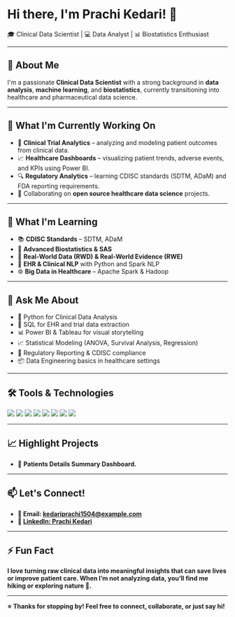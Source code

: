 <h1>Hi there, I'm Prachi Kedari! 👋</h1>

<p>🎓 Clinical Data Scientist | 💻 Data Analyst | 📊 Biostatistics Enthusiast</p>

<hr />

<h2>🌟 About Me</h2>
<p>
I'm a passionate <strong>Clinical Data Scientist</strong> with a strong background in <strong>data analysis</strong>, <strong>machine learning</strong>, and <strong>biostatistics</strong>, currently transitioning into healthcare and pharmaceutical data science.
</p>

<hr />

<h2>🔭 What I'm Currently Working On</h2>
<ul>
  <li>🧪 <strong>Clinical Trial Analytics</strong> – analyzing and modeling patient outcomes from clinical data.</li>
  <li>📈 <strong>Healthcare Dashboards</strong> – visualizing patient trends, adverse events, and KPIs using Power BI.</li>
  <li>🔍 <strong>Regulatory Analytics</strong> – learning CDISC standards (SDTM, ADaM) and FDA reporting requirements.</li>
  <li>🤝 Collaborating on <strong>open source healthcare data science</strong> projects.</li>
</ul>

<hr />

<h2>🌱 What I'm Learning</h2>
<ul>
  <li>📚 <strong>CDISC Standards</strong> – SDTM, ADaM</li>
  <li>🧠 <strong>Advanced Biostatistics & SAS</strong></li>
  <li>🧬 <strong>Real-World Data (RWD) & Real-World Evidence (RWE)</strong></li>
  <li>🏥 <strong>EHR & Clinical NLP</strong> with Python and Spark NLP</li>
  <li>⚙️ <strong>Big Data in Healthcare</strong> – Apache Spark & Hadoop</li>
</ul>

<hr />

<h2>💬 Ask Me About</h2>
<ul>
  <li>🐍 Python for Clinical Data Analysis</li>
  <li>💾 SQL for EHR and trial data extraction</li>
  <li>📊 Power BI & Tableau for visual storytelling</li>
  <li>📈 Statistical Modeling (ANOVA, Survival Analysis, Regression)</li>
  <li>🧪 Regulatory Reporting & CDISC compliance</li>
  <li>📦 Data Engineering basics in healthcare settings</li>
</ul>

<hr />

<h2>🛠 Tools & Technologies</h2>
<p>
  <img src="https://img.shields.io/badge/Python-3670A0?style=for-the-badge&logo=python&logoColor=ffdd54" />
  <img src="https://img.shields.io/badge/SQL-07405E?style=for-the-badge&logo=sqlite&logoColor=white" />
  <img src="https://img.shields.io/badge/SAS-00599C?style=for-the-badge&logoColor=white" />
  <img src="https://img.shields.io/badge/NumPy-66CCFF?style=for-the-badge&logo=apachehadoop&logoColor=black" />
  <img src="https://img.shields.io/badge/Pandas-150458?style=for-the-badge&logo=pandas&logoColor=white" />
  <img src="https://img.shields.io/badge/Matplotlin-F2C811?style=for-the-badge&logo=powerbi&logoColor=black" />
  <img src="https://img.shields.io/badge/Seaborn-E97627?style=for-the-badge&logo=tableau&logoColor=white" />
  <img src="https://img.shields.io/badge/Machine Learning-E25A1C?style=for-the-badge&logo=apachespark&logoColor=white" />
</p>

<hr />

<h2>📈 Highlight Projects</h2>
<ul>
  <li>🔬 <strong>Patients Details Summary Dashboard.</li>
</ul>

<hr />

<h2>📫 Let's Connect!</h2>
<ul>
  <li>📧 Email: <a href="mailto:kedariprachi1504@example.com">kedariprachi1504@example.com</a></li>
  <li>💼 <a href="https://www.linkedin.com/in/yourprofile" target="_blank">LinkedIn: Prachi Kedari</a></li>
</ul>

<hr />

<h2>⚡ Fun Fact</h2>
<p>
I love turning raw clinical data into meaningful insights that can <strong>save lives</strong> or improve patient care. When I’m not analyzing data, you’ll find me hiking or exploring nature 🌿.
</p>

<hr />

<p><strong>⭐ Thanks for stopping by! Feel free to connect, collaborate, or just say hi!</strong></p>



